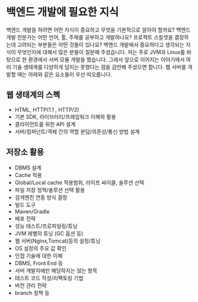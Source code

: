 # 백엔드 개발에 필요한 지식
백엔드 개발을 하려면 어떤 지식이 중요하고 무엇을 기본적으로 알아야 할까요? 백엔드 개발 전문가는 어떤 언어, 툴, 주제를 공부하고 개발하나요? 프로젝트 스킬셋을 결정하는데 고려되는 부분들은 어떤 것들이 있나요?
백엔드 개발에서 중요하다고 생각되는 지식이 무엇인지에 대해서 많은 분들이 질문해 주셨습니다. 저는 주로 JVM과 Linux를 바탕으로 한 환경에서 서버 모듈 개발을 했습니다. 그래서 앞으로 이어지는 이야기에서 여러 기술 생태계를 다양하게 담지는 못했다는 점을 감안해 주셨으면 합니다. 웹 서버를 개발할 때는 아래와 같은 요소들이 우선 떠오릅니다.

## 웹 생태계의 스펙
- HTML, HTTP(1.1 , HTTP/2)
- 기본 SDK, 라이브러리/프레임워크 이해와 활용
- 클라이언트를 위한 API 설계
- 서버/컴퍼넌트/객체 간의 역할 분담/의존성/통신 방법 설계
## 저장소 활용
- DBMS 설계
- Cache 적용
- Global/Local cache 적용범위, 라이프 싸이클, 솔루션 선택
- 파일 저장 정책/솔루션 선택 활용
- 검색엔진 연동 방식 결정
- 빌드 도구
- Maven/Gradle
- 배포 전략
- 성능 테스트/프로파일링/튜닝
- JVM 레벨의 튜닝 (GC 옵션 등)
- 웹 서버(Nginx,Tomcat)등의 설정/튜닝
- OS 설정의 주요 값 확인
- 인접 기술에 대한 이해
- DBMS, Front End 등
- 서버 개발자에만 해당하지는 않는 항목
- 테스트 코드 작성/리팩토링 기법
- 버전 관리 전략
- branch 정책 등
